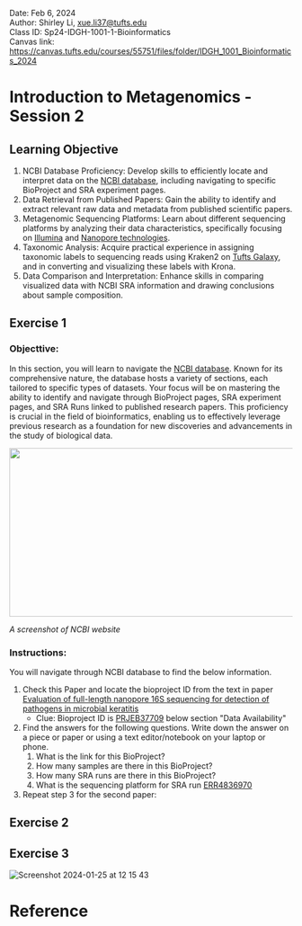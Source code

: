 Date: Feb 6, 2024   
Author: Shirley Li, xue.li37@tufts.edu     
Class ID: Sp24-IDGH-1001-1-Bioinformatics    
Canvas link: https://canvas.tufts.edu/courses/55751/files/folder/IDGH_1001_Bioinformatics_2024 
# Introduction to Metagenomics - Session 2
## Learning Objective
1.	NCBI Database Proficiency: Develop skills to efficiently locate and interpret data on the [NCBI database](https://www.ncbi.nlm.nih.gov/), including navigating to specific BioProject and SRA experiment pages.
2.	Data Retrieval from Published Papers: Gain the ability to identify and extract relevant raw data and metadata from published scientific papers.
3.	Metagenomic Sequencing Platforms: Learn about different sequencing platforms by analyzing their data characteristics, specifically focusing on [Illumina](https://www.sciencedirect.com/science/article/pii/S0198885921000628) and [Nanopore technologies](https://www.nature.com/articles/nbt.3423).
4.	Taxonomic Analysis: Acquire practical experience in assigning taxonomic labels to sequencing reads using Kraken2 on [Tufts Galaxy](https://galaxy.cluster.tufts.edu/), and in converting and visualizing these labels with Krona.
5.	Data Comparison and Interpretation: Enhance skills in comparing visualized data with NCBI SRA information and drawing conclusions about sample composition.

## Exercise 1
### Objecttive: 
In this section, you will learn to navigate the [NCBI database](https://www.ncbi.nlm.nih.gov/bioproject). Known for its comprehensive nature, the database hosts a variety of sections, each tailored to specific types of datasets. Your focus will be on mastering the ability to identify and navigate through BioProject pages, SRA experiment pages, and SRA Runs linked to published research papers. This proficiency is crucial in the field of bioinformatics, enabling us to effectively leverage previous research as a foundation for new discoveries and advancements in the study of biological data.

<img src="https://github.com/shirleyxueli41/Tufts_workshops/assets/88347911/32383594-b895-4f0b-9107-882313c69304" width="900" height="300">          
 
   <em>A screenshot of NCBI website</em>       
   
### Instructions:
You will navigate through NCBI database to find the below information. 

1. Check this Paper and locate the bioproject ID from the text in paper [Evaluation of full-length nanopore 16S sequencing for detection of pathogens in microbial keratitis](https://peerj.com/articles/10778/)                
    * Clue: Bioproject ID is [PRJEB37709](https://www.ncbi.nlm.nih.gov/bioproject/PRJEB37709/) below section "Data Availability"        
2. Find the answers for the following questions. Write down the answer on a piece or paper or using a text editor/notebook on your laptop or phone.        
    1. What is the link for this BioProject?             
    2. How many samples are there in this BioProject?
    3. How many SRA runs are there in this BioProject?        
    4. What is the sequencing platform for SRA run [ERR4836970](https://www.ncbi.nlm.nih.gov/sra/?term=ERR4836970)
3. Repeat step 3 for the second paper:
   


## Exercise 2

## Exercise 3

![Screenshot 2024-01-25 at 12 15 43](https://github.com/shirleyxueli41/Tufts_workshops/assets/88347911/2f08cced-598b-45a0-a363-b421bdc9a4d3)

# Reference
